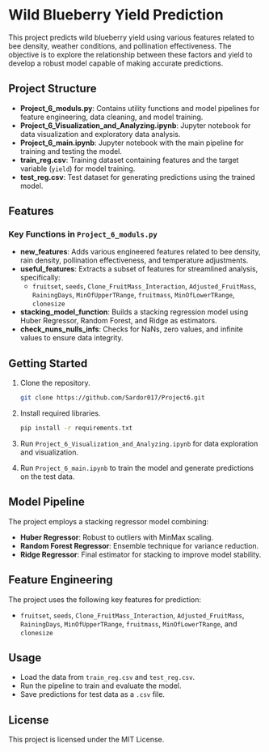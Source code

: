 
# Wild Blueberry Yield Prediction

This project predicts wild blueberry yield using various features related to bee density, weather conditions, and pollination effectiveness. The objective is to explore the relationship between these factors and yield to develop a robust model capable of making accurate predictions.

## Project Structure

- **Project_6_moduls.py**: Contains utility functions and model pipelines for feature engineering, data cleaning, and model training.
- **Project_6_Visualization_and_Analyzing.ipynb**: Jupyter notebook for data visualization and exploratory data analysis.
- **Project_6_main.ipynb**: Jupyter notebook with the main pipeline for training and testing the model.
- **train_reg.csv**: Training dataset containing features and the target variable (`yield`) for model training.
- **test_reg.csv**: Test dataset for generating predictions using the trained model.

## Features

### Key Functions in `Project_6_moduls.py`

- **new_features**: Adds various engineered features related to bee density, rain density, pollination effectiveness, and temperature adjustments.
- **useful_features**: Extracts a subset of features for streamlined analysis, specifically:
  - `fruitset`, `seeds`, `Clone_FruitMass_Interaction`, `Adjusted_FruitMass`, `RainingDays`, `MinOfUpperTRange`, `fruitmass`, `MinOfLowerTRange`, `clonesize`
- **stacking_model_function**: Builds a stacking regression model using Huber Regressor, Random Forest, and Ridge as estimators.
- **check_nuns_nulls_infs**: Checks for NaNs, zero values, and infinite values to ensure data integrity.

## Getting Started

1. Clone the repository.
   ```bash
   git clone https://github.com/Sardor017/Project6.git
   ```

2. Install required libraries.
   ```bash
   pip install -r requirements.txt
   ```

3. Run `Project_6_Visualization_and_Analyzing.ipynb` for data exploration and visualization.

4. Run `Project_6_main.ipynb` to train the model and generate predictions on the test data.

## Model Pipeline

The project employs a stacking regressor model combining:
- **Huber Regressor**: Robust to outliers with MinMax scaling.
- **Random Forest Regressor**: Ensemble technique for variance reduction.
- **Ridge Regressor**: Final estimator for stacking to improve model stability.

## Feature Engineering

The project uses the following key features for prediction: 
- `fruitset`, `seeds`, `Clone_FruitMass_Interaction`, `Adjusted_FruitMass`, `RainingDays`, `MinOfUpperTRange`, `fruitmass`, `MinOfLowerTRange`, and `clonesize`

## Usage

- Load the data from `train_reg.csv` and `test_reg.csv`.
- Run the pipeline to train and evaluate the model.
- Save predictions for test data as a `.csv` file.

## License

This project is licensed under the MIT License. 
